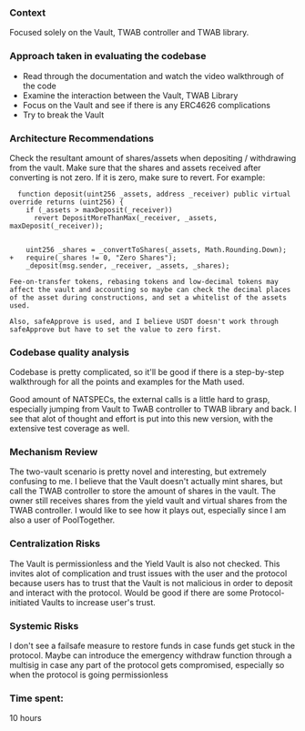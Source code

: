 ### Context

Focused solely on the Vault, TWAB controller and TWAB library.

### Approach taken in evaluating the codebase

- Read through the documentation and watch the video walkthrough of the code
- Examine the interaction between the Vault, TWAB Library 
- Focus on the Vault and see if there is any ERC4626 complications
- Try to break the Vault 

### Architecture Recommendations

Check the resultant amount of shares/assets when depositing / withdrawing from the vault. Make sure that the shares and assets received after converting is not zero. If it is zero, make sure to revert. For example: 

```
  function deposit(uint256 _assets, address _receiver) public virtual override returns (uint256) {
    if (_assets > maxDeposit(_receiver))
      revert DepositMoreThanMax(_receiver, _assets, maxDeposit(_receiver));


    uint256 _shares = _convertToShares(_assets, Math.Rounding.Down);
+   require(_shares != 0, "Zero Shares");
    _deposit(msg.sender, _receiver, _assets, _shares);

Fee-on-transfer tokens, rebasing tokens and low-decimal tokens may affect the vault and accounting so maybe can check the decimal places of the asset during constructions, and set a whitelist of the assets used.

Also, safeApprove is used, and I believe USDT doesn't work through safeApprove but have to set the value to zero first.  
```

### Codebase quality analysis

Codebase is pretty complicated, so it'll be good if there is a step-by-step walkthrough for all the points and examples for the Math used. 

Good amount of NATSPECs, the external calls is a little hard to grasp, especially jumping from Vault to TwAB controller to TWAB library and back. I see that alot of thought and effort is put into this new version, with the extensive test coverage as well.


### Mechanism Review

The two-vault scenario is pretty novel and interesting, but extremely confusing to me. I believe that the Vault doesn't actually mint shares, but call the TWAB controller to store the amount of shares in the vault. The owner still receives shares from the yield vault and virtual shares from the TWAB controller. I would like to see how it plays out, especially since I am also a user of PoolTogether.

### Centralization Risks

The Vault is permissionless and the Yield Vault is also not checked. This invites alot of complication and trust issues with the user and the protocol because users has to trust that the Vault is not malicious in order to deposit and interact with the protocol. Would be good if there are some Protocol-initiated Vaults to increase user's trust.

### Systemic Risks

I don't see a failsafe measure to restore funds in case funds get stuck in the protocol. Maybe can introduce the emergency withdraw function through a multisig in case any part of the protocol gets compromised, especially so when the protocol is going permissionless



### Time spent:
10 hours